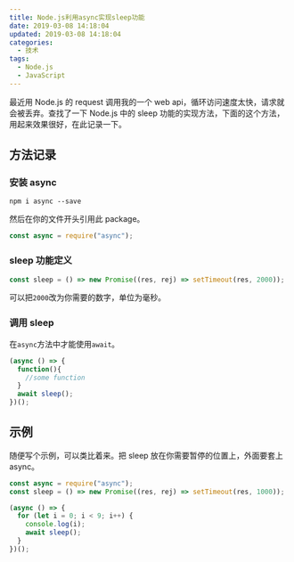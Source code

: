 ```yaml
---
title: Node.js利用async实现sleep功能
date: 2019-03-08 14:18:04
updated: 2019-03-08 14:18:04
categories:
  - 技术
tags:
  - Node.js
  - JavaScript
---
```


最近用 Node.js 的 request 调用我的一个 web api，循环访问速度太快，请求就会被丢弃。查找了一下 Node.js 中的 sleep 功能的实现方法，下面的这个方法，用起来效果很好，在此记录一下。

<!--more-->

## 方法记录

### 安装 async

```shell
npm i async --save
```

然后在你的文件开头引用此 package。

```js
const async = require("async");
```

### sleep 功能定义

```js
const sleep = () => new Promise((res, rej) => setTimeout(res, 2000));
```

可以把`2000`改为你需要的数字，单位为毫秒。

### 调用 sleep

在`async`方法中才能使用`await`。

```js
(async () => {
  function(){
    //some function
  }
  await sleep();
})();
```

## 示例

随便写个示例，可以类比着来。把 sleep 放在你需要暂停的位置上，外面要套上 async。

```js
const async = require("async");
const sleep = () => new Promise((res, rej) => setTimeout(res, 1000));

(async () => {
  for (let i = 0; i < 9; i++) {
    console.log(i);
    await sleep();
  }
})();
```
